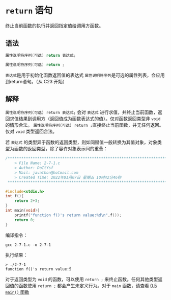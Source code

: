 # **`return` 语句**
终止当前函数的执行并返回指定值给调用方函数。
## **语法**
```c
属性说明符序列(可选) return 表达式;

属性说明符序列(可选) return ;
```
`表达式`是用于初始化函数返回值的表达式
`属性说明符序列`是可选的属性列表，会应用到return语句。（从 C23 开始）
## **解释**
`属性说明符序列(可选) return 表达式;` 会对 `表达式` 进行求值，并终止当前函数，返回求值结果到调用方（返回值成为函数表达式的值）。仅对函数返回类型非 `void` 的情形合法。
`属性说明符序列(可选) return ;`直接终止当前函数，并无任何返回。仅对 `void` 类型返回合法。

若 `表达式` 的类型异于函数的返回类型，则如同赋值一般转换为其值对象，对象类型为函数的返回类型，除了容许对象表示间的重叠：
```c
/*************************************************************************
	> File Name: 2-7-1.c
	> Author: DoItYsf
	> Mail: javathon@hotmail.com
	> Created Time: 2022年01月07日 星期五 10时42分46秒
 ************************************************************************/

#include<stdio.h>
int f(){
    return 2+3;
}
int main(void){
    printf("function f()'s return value:%d\n",f());
    return 0;
}
```
编译指令：
```shell
gcc 2-7-1.c -o 2-7-1
```
执行结果：
```shell
> ./2-7-1
function f()'s return value:5
```
对于返回类型为 `void` 的函数，可以使用 `return ;` 来终止函数。任何其他类型返回值的函数使用 `return ;` 都会产生未定义行为。对于 `main` 函数，请查看 [0.5 `main()` 函数]()
##